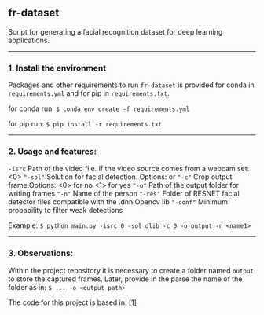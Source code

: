 ## fr-dataset
Script for generating a facial recognition dataset for deep learning applications. 

-----

### 1. Install the environment

Packages and other requirements to run `fr-dataset` is provided for conda in `requirements.yml` and for pip in `requirements.txt`.

for conda run: 
`$ conda env create -f requirements.yml`

for pip run:
`$ pip install -r requirements.txt` 

-----

### 2. Usage and features:

`-isrc` Path of the video file. If the video source comes from a webcam set: <0>
`"-sol"` Solution for facial detection. Options: <dlib> or <resnet>
`"-c"` Crop output frame.Options: <0> for no <1> for yes
`"-o"` Path of the output folder for writing frames
`"-n"` Name of the person
`"-res"` Folder of RESNET facial detector files compatible with the .dnn Opencv lib
`"-conf"` Minimum probability to filter weak detections

Example: `$ python main.py -isrc 0 -sol dlib -c 0 -o output -n <name1>`

----- 

### 3. Observations:

Within the project repository it is necessary to create a folder named `output` to store the captured frames. Later, provide in the parse the name of the folder as in:
`$ ... -o <output path>` 

The code for this project is based in: [[1]](https://www.pyimagesearch.com/2018/02/26/face-detection-with-opencv-and-deep-learning/)

